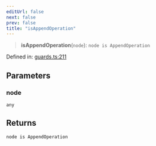 ```yaml
---
editUrl: false
next: false
prev: false
title: "isAppendOperation"
---
```


> **isAppendOperation**(`node`): `node is AppendOperation`

Defined in: [guards.ts:211](https://github.com/rcs-agents/rcs-lang/blob/469fcdfdc8e17c47e6157264f59d88421628e7a2/packages/ast/src/guards.ts#L211)

## Parameters

### node

`any`

## Returns

`node is AppendOperation`
